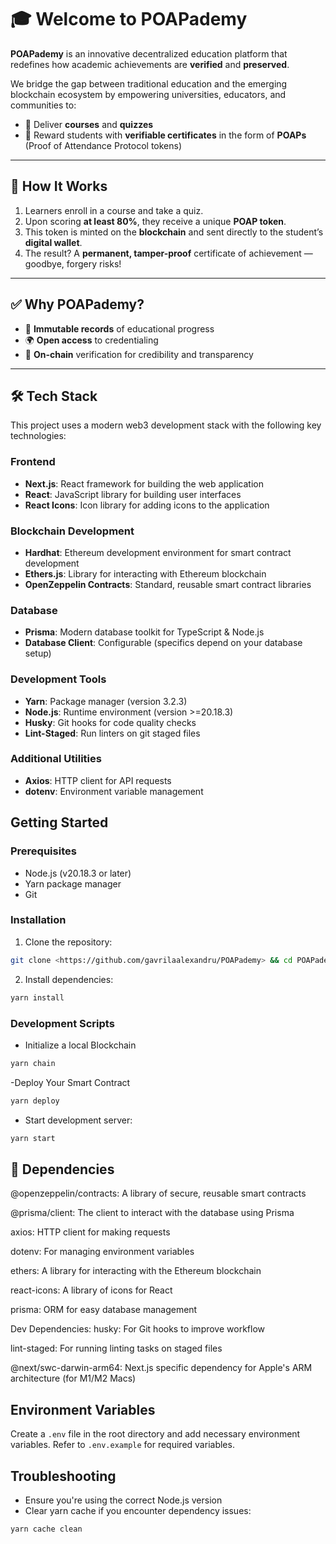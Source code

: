 # 🎓 Welcome to POAPademy

**POAPademy** is an innovative decentralized education platform that redefines how academic achievements are **verified** and **preserved**.

We bridge the gap between traditional education and the emerging blockchain ecosystem by empowering universities, educators, and communities to:
- 🧠 Deliver **courses** and **quizzes**
- 🎯 Reward students with **verifiable certificates** in the form of **POAPs** (Proof of Attendance Protocol tokens)

---

## 🔐 How It Works

1. Learners enroll in a course and take a quiz.
2. Upon scoring **at least 80%**, they receive a unique **POAP token**.
3. This token is minted on the **blockchain** and sent directly to the student’s **digital wallet**.
4. The result? A **permanent, tamper-proof** certificate of achievement — goodbye, forgery risks!

---

## ✅ Why POAPademy?

- 📜 **Immutable records** of educational progress  
- 🌍 **Open access** to credentialing  
- 🔗 **On-chain** verification for credibility and transparency  

---

## 🛠 Tech Stack

This project uses a modern web3 development stack with the following key technologies:

### Frontend
- **Next.js**: React framework for building the web application
- **React**: JavaScript library for building user interfaces
- **React Icons**: Icon library for adding icons to the application

### Blockchain Development
- **Hardhat**: Ethereum development environment for smart contract development
- **Ethers.js**: Library for interacting with Ethereum blockchain
- **OpenZeppelin Contracts**: Standard, reusable smart contract libraries

### Database
- **Prisma**: Modern database toolkit for TypeScript & Node.js
- **Database Client**: Configurable (specifics depend on your database setup)

### Development Tools
- **Yarn**: Package manager (version 3.2.3)
- **Node.js**: Runtime environment (version >=20.18.3)
- **Husky**: Git hooks for code quality checks
- **Lint-Staged**: Run linters on git staged files

### Additional Utilities
- **Axios**: HTTP client for API requests
- **dotenv**: Environment variable management

## Getting Started

### Prerequisites
- Node.js (v20.18.3 or later)
- Yarn package manager
- Git

### Installation

1. Clone the repository:
```bash
git clone <https://github.com/gavrilaalexandru/POAPademy> && cd POAPademy
```

2. Install dependencies:
```bash
yarn install
```

### Development Scripts

- Initialize a local Blockchain
```bash
yarn chain
```

-Deploy Your Smart Contract
```bash
yarn deploy
```

- Start development server:
```bash
yarn start
```

## 📜 Dependencies

@openzeppelin/contracts: A library of secure, reusable smart contracts

@prisma/client: The client to interact with the database using Prisma

axios: HTTP client for making requests

dotenv: For managing environment variables

ethers: A library for interacting with the Ethereum blockchain

react-icons: A library of icons for React

prisma: ORM for easy database management

Dev Dependencies:
husky: For Git hooks to improve workflow

lint-staged: For running linting tasks on staged files

@next/swc-darwin-arm64: Next.js specific dependency for Apple's ARM architecture (for M1/M2 Macs)

## Environment Variables

Create a `.env` file in the root directory and add necessary environment variables. Refer to `.env.example` for required variables.

## Troubleshooting

- Ensure you're using the correct Node.js version
- Clear yarn cache if you encounter dependency issues:
```bash
yarn cache clean
```
